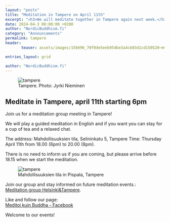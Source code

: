 ```yaml
---
layout: "posts"
title: "Meditation in Tampere on April 11th"
excerpt: "<h3>We will meditate together in Tampere again next week.</h3>"
date: 2024-04-3 08:00:00 +0200
author: "NordicBuddhism.fi"
category: "Announcements"
permalink: tampere
header: 
       teaser: assets/images/15b696_70f0de5eeb954be3a4cb03d1cd150520~mv2_d_6000_4000_s_4_2.jpg

entries_layout: grid

author: "NordicBuddhism.fi"
---
```


<figure>
<img src="assets/images/jyrki-nieminen-5zLhWqntDQA-unsplash.jpg" alt="tampere">
<figcaption> Tampere. Photo: Jyrki Nieminen</figcaption>
</figure>

<h2>Meditate in Tampere, april 11th starting 6pm</h2>

Join us for a meditation group meeting in Tampere!

We will play a guided meditation in English and if you want you can stay for a cup of tea and a relaxed chat. 

The address: Mahdollisuuksien tila, Selininkatu 5, Tampere 
Time: Thursday April 11th from 18.00 (6pm) to 20.00 (8pm). 

There is no need to inform us if you are coming, but please arrive before 18.15 when we start the meditation.

<figure>
<img src="assets/images/15b696_70f0de5eeb954be3a4cb03d1cd150520~mv2_d_6000_4000_s_4_2.jpg.jpg" alt="tampere">
<figcaption> Mahdollisuuksien tila in Pispala, Tampere</figcaption>
</figure>

Join our group and stay informed on future meditation events.:<br> <a href="https://www.facebook.com/groups/416251517754820">Meditation group Helsinki&Tampere</a>.<br>

Like and follow our page:<br> <a href="https://www.facebook.com/profile.php?id=61555870603768">Meditoi kuin Buddha - Facebook</a>

Welcome to our events!
